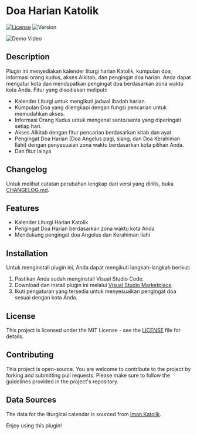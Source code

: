 Doa Harian Katolik
==================

[![License](https://img.shields.io/badge/license-MIT-blue.svg)](LICENSE) ![Version](https://img.shields.io/badge/version-0.0.2-brightgreen.svg)


![Demo Video](video.gif)

Description
-----------

Plugin ini menyediakan kalender liturgi harian Katolik, kumpulan doa, informasi orang kudus, akses Alkitab, dan pengingat doa harian. Anda dapat mengatur kota dan mendapatkan pengingat doa berdasarkan zona waktu kota Anda. Fitur yang disediakan meliputi:
*   Kalender Liturgi untuk mengikuti jadwal ibadah harian.
*   Kumpulan Doa yang dilengkapi dengan fungsi pencarian untuk memudahkan akses.
*   Informasi Orang Kudus untuk mengenal santo/santa yang diperingati setiap hari.
*   Akses Alkitab dengan fitur pencarian berdasarkan kitab dan ayat.
*   Pengingat Doa Harian (Doa Angelus pagi, siang, dan Doa Kerahiman Ilahi) dengan penyesuaian zona waktu berdasarkan kota pilihan Anda.
*   Dan fitur lainya

Changelog
---------

Untuk melihat catatan perubahan lengkap dari versi yang dirilis, buka [CHANGELOG.md](./CHANGELOG.md).

Features
--------

*   Kalender Liturgi Harian Katolik
*   Pengingat Doa Harian berdasarkan zona waktu kota Anda
*   Mendukung pengingat doa Angelus dan Kerahiman Ilahi

Installation
------------

Untuk menginstall plugin ini, Anda dapat mengikuti langkah-langkah berikut:

1.  Pastikan Anda sudah menginstall Visual Studio Code.
2.  Download dan install plugin ini melalui [Visual Studio Marketplace](https://marketplace.visualstudio.com/items?itemName=IlhamriSKY.doa-harian-katolik).
3.  Ikuti pengaturan yang tersedia untuk menyesuaikan pengingat doa sesuai dengan kota Anda.

License
-------

This project is licensed under the MIT License - see the [LICENSE](LICENSE) file for details.

Contributing
------------

This project is open-source. You are welcome to contribute to the project by forking and submitting pull requests. Please make sure to follow the guidelines provided in the project's repository.

Data Sources
------------

The data for the liturgical calendar is sourced from [Iman Katolik](https://www.imankatolik.or.id/).

Enjoy using this plugin!